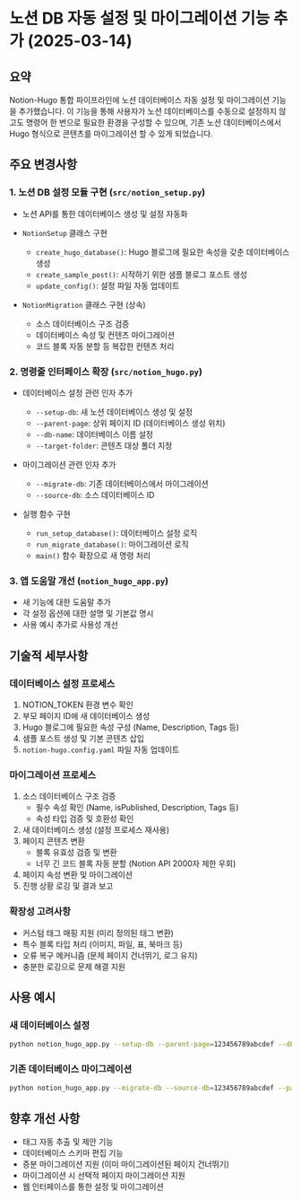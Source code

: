 # 노션 DB 자동 설정 및 마이그레이션 기능 추가 (2025-03-14)

## 요약

Notion-Hugo 통합 파이프라인에 노션 데이터베이스 자동 설정 및 마이그레이션 기능을 추가했습니다. 이 기능을 통해 사용자가 노션 데이터베이스를 수동으로 설정하지 않고도 명령어 한 번으로 필요한 환경을 구성할 수 있으며, 기존 노션 데이터베이스에서 Hugo 형식으로 콘텐츠를 마이그레이션 할 수 있게 되었습니다.

## 주요 변경사항

### 1. 노션 DB 설정 모듈 구현 (`src/notion_setup.py`)

- 노션 API를 통한 데이터베이스 생성 및 설정 자동화
- `NotionSetup` 클래스 구현

  - `create_hugo_database()`: Hugo 블로그에 필요한 속성을 갖춘 데이터베이스 생성
  - `create_sample_post()`: 시작하기 위한 샘플 블로그 포스트 생성
  - `update_config()`: 설정 파일 자동 업데이트

- `NotionMigration` 클래스 구현 (상속)
  - 소스 데이터베이스 구조 검증
  - 데이터베이스 속성 및 컨텐츠 마이그레이션
  - 코드 블록 자동 분할 등 복잡한 컨텐츠 처리

### 2. 명령줄 인터페이스 확장 (`src/notion_hugo.py`)

- 데이터베이스 설정 관련 인자 추가

  - `--setup-db`: 새 노션 데이터베이스 생성 및 설정
  - `--parent-page`: 상위 페이지 ID (데이터베이스 생성 위치)
  - `--db-name`: 데이터베이스 이름 설정
  - `--target-folder`: 콘텐츠 대상 폴더 지정

- 마이그레이션 관련 인자 추가

  - `--migrate-db`: 기존 데이터베이스에서 마이그레이션
  - `--source-db`: 소스 데이터베이스 ID

- 실행 함수 구현
  - `run_setup_database()`: 데이터베이스 설정 로직
  - `run_migrate_database()`: 마이그레이션 로직
  - `main()` 함수 확장으로 새 명령 처리

### 3. 앱 도움말 개선 (`notion_hugo_app.py`)

- 새 기능에 대한 도움말 추가
- 각 설정 옵션에 대한 설명 및 기본값 명시
- 사용 예시 추가로 사용성 개선

## 기술적 세부사항

### 데이터베이스 설정 프로세스

1. NOTION_TOKEN 환경 변수 확인
2. 부모 페이지 ID에 새 데이터베이스 생성
3. Hugo 블로그에 필요한 속성 구성 (Name, Description, Tags 등)
4. 샘플 포스트 생성 및 기본 콘텐츠 삽입
5. `notion-hugo.config.yaml` 파일 자동 업데이트

### 마이그레이션 프로세스

1. 소스 데이터베이스 구조 검증
   - 필수 속성 확인 (Name, isPublished, Description, Tags 등)
   - 속성 타입 검증 및 호환성 확인
2. 새 데이터베이스 생성 (설정 프로세스 재사용)
3. 페이지 콘텐츠 변환
   - 블록 유효성 검증 및 변환
   - 너무 긴 코드 블록 자동 분할 (Notion API 2000자 제한 우회)
4. 페이지 속성 변환 및 마이그레이션
5. 진행 상황 로깅 및 결과 보고

### 확장성 고려사항

- 커스텀 태그 매핑 지원 (미리 정의된 태그 변환)
- 특수 블록 타입 처리 (이미지, 파일, 표, 북마크 등)
- 오류 복구 메커니즘 (문제 페이지 건너뛰기, 로그 유지)
- 충분한 로깅으로 문제 해결 지원

## 사용 예시

### 새 데이터베이스 설정

```bash
python notion_hugo_app.py --setup-db --parent-page=123456789abcdef --db-name="My Blog Posts"
```

### 기존 데이터베이스 마이그레이션

```bash
python notion_hugo_app.py --migrate-db --source-db=123456789abcdef --parent-page=987654321fedcba
```

## 향후 개선 사항

- 태그 자동 추출 및 제안 기능
- 데이터베이스 스키마 편집 기능
- 증분 마이그레이션 지원 (이미 마이그레이션된 페이지 건너뛰기)
- 마이그레이션 시 선택적 페이지 마이그레이션 지원
- 웹 인터페이스를 통한 설정 및 마이그레이션
